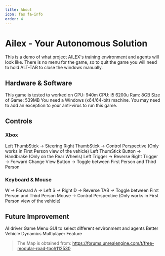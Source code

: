 ```yaml
---
title: About
icon: fas fa-info
order: 4
---
```


# Ailex - Your Autonomous Solution
This is a demo of what project AILEX's training environment and agents will look like. 
There is no menu for the game, so to quit the game you will need to hold ALT-TAB to close
the windows manually.


## Hardware & Software
This game is tested to worked on
GPU: 940m CPU: i5 6200u Ram: 8GB 
Size of Game: 539MB
You need a Windows (x64/64-bit) machine.
You may need to add an exception to your anti-virus to run this game. 


## Controls
### Xbox
Left ThumbStick -> Steering
Right ThumbStick -> Control Perspective (Only works in First Person view of the vehicle)
Left ThumStick Button -> Handbrake (Only on the Rear Wheels)
Left Trigger -> Reverse
Right Trigger -> Forward
Change View Button -> Toggle between First Person and Third Person

### Keyboard & Mouse
W -> Forward
A -> Left
S -> Right
D -> Reverse
TAB -> Toggle between First Person and Third Person
Mouse -> Control Perspective (Only works in First Person view of the vehicle)


## Future Improvement
AI driver
Game Menu
GUI to select different environment and agents
Better Vehicle Dynamics
Multiplayer Feature


> The Map is obtained from:
https://forums.unrealengine.com/t/free-modular-road-tool/112530
